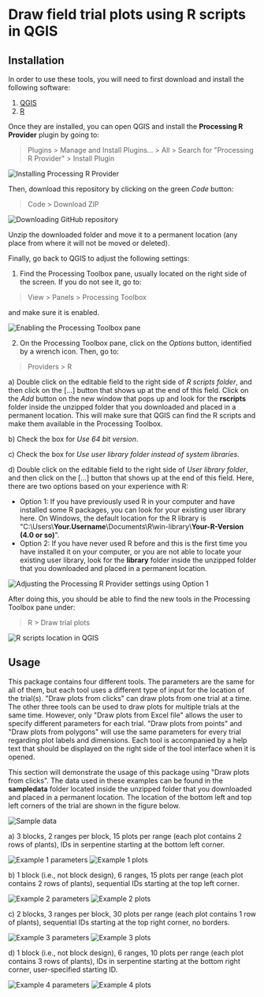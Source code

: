 # Draw field trial plots using R scripts in QGIS

## Installation

In order to use these tools, you will need to first download and install the following software:
1. [QGIS](https://qgis.org/en/site/forusers/download.html)
2. [R](https://www.r-project.org/)

Once they are installed, you can open QGIS and install the **Processing R Provider** plugin by going to:

> Plugins > Manage and Install Plugins... > All > Search for "Processing R Provider" > Install Plugin

![Installing Processing R Provider](img/install_r_plugin.png)

Then, download this repository by clicking on the green *Code* button:

> Code > Download ZIP

![Downloading GitHub repository](img/download_repo.png)

Unzip the downloaded folder and move it to a permanent location (any place from where it will not be moved or deleted).

Finally, go back to QGIS to adjust the following settings:

1. Find the Processing Toolbox pane, usually located on the right side of the screen. If you do not see it, go to:

> View > Panels > Processing Toolbox

and make sure it is enabled.

![Enabling the Processing Toolbox pane](img/view_processing_toolbox.png)

2. On the Processing Toolbox pane, click on the *Options* button, identified by a wrench icon. Then, go to:

> Providers > R

a) Double click on the editable field to the right side of *R scripts folder*, and then click on the [...] button that shows up at the end of this field. Click on the *Add* button on the new window that pops up and look for the **rscripts** folder inside the unzipped folder that you downloaded and placed in a permanent location. This will make sure that QGIS can find the R scripts and make them available in the Processing Toolbox.

b) Check the box for *Use 64 bit version*.

c) Check the box for *Use user library folder instead of system libraries*.

d) Double click on the editable field to the right side of *User library folder*, and then click on the [...] button that shows up at the end of this field. Here, there are two options based on your experience with R:

   * Option 1: If you have previously used R in your computer and have installed some R packages, you can look for your existing user library here. On Windows, the default location for the R library is "C:\Users\\**Your.Username**\Documents\R\win-library\\**Your-R-Version (4.0 or so)**".
   * Option 2: If you have never used R before and this is the first time you have installed it on your computer, or you are not able to locate your existing user library, look for the **library** folder inside the unzipped folder that you downloaded and placed in a permanent location.

![Adjusting the Processing R Provider settings using Option 1](img/adjust_plugin_settings.png)

After doing this, you should be able to find the new tools in the Processing Toolbox pane under:

> R > Draw trial plots

![R scripts location in QGIS](img/r_scripts.png)

## Usage

This package contains four different tools. The parameters are the same for all of them, but each tool uses a different type of input for the location of the trial(s). "Draw plots from clicks" can draw plots from one trial at a time. The other three tools can be used to draw plots for multiple trials at the same time. However, only "Draw plots from Excel file" allows the user to specify different parameters for each trial. "Draw plots from points" and "Draw plots from polygons" will use the same parameters for every trial regarding plot labels and dimensions. Each tool is accompanied by a help text that should be displayed on the right side of the tool interface when it is opened.

This section will demonstrate the usage of this package using "Draw plots from clicks". The data used in these examples can be found in the **sampledata** folder located inside the unzipped folder that you downloaded and placed in a permanent location. The location of the bottom left and top left corners of the trial are shown in the figure below.

![Sample data](img/sample_data_corners.png)

a) 3 blocks, 2 ranges per block, 15 plots per range (each plot contains 2 rows of plants), IDs in serpentine starting at the bottom left corner.

![Example 1 parameters](img/click_sample1_parameters.png)
![Example 1 plots](img/click_sample1_plots.png)

b) 1 block (i.e., not block design), 6 ranges, 15 plots per range (each plot contains 2 rows of plants), sequential IDs starting at the top left corner.

![Example 2 parameters](img/click_sample2_parameters.png)
![Example 2 plots](img/click_sample2_plots.png)

c) 2 blocks, 3 ranges per block, 30 plots per range (each plot contains 1 row of plants), sequential IDs starting at the top right corner, no borders.

![Example 3 parameters](img/click_sample3_parameters.png)
![Example 3 plots](img/click_sample3_plots.png)

d) 1 block (i.e., not block design), 6 ranges, 10 plots per range (each plot contains 3 rows of plants), IDs in serpentine starting at the bottom right corner, user-specified starting ID.

![Example 4 parameters](img/click_sample4_parameters.png)
![Example 4 plots](img/click_sample4_plots.png)
